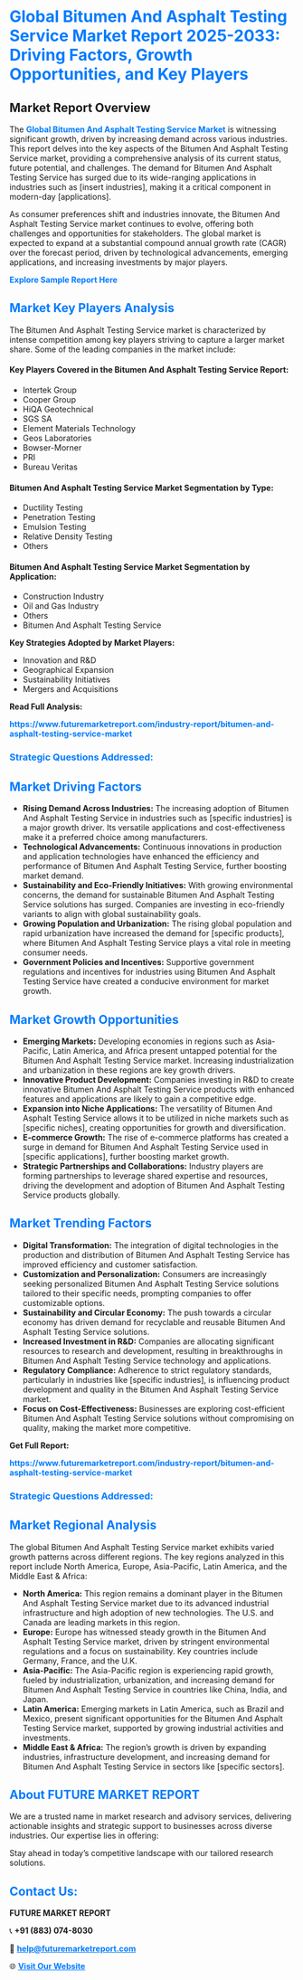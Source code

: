 <h1 style="color: #007BFF;">Global Bitumen And Asphalt Testing Service Market Report 2025-2033: Driving Factors, Growth Opportunities, and Key Players</h1>

<section id="overview">
<h2>Market Report Overview</h2>
<p>The <a href="https://www.futuremarketreport.com/industry-report/bitumen-and-asphalt-testing-service-market" style="color: #007BFF; text-decoration: none;"><strong>Global Bitumen And Asphalt Testing Service Market</strong></a> is witnessing significant growth, driven by increasing demand across various industries. This report delves into the key aspects of the Bitumen And Asphalt Testing Service market, providing a comprehensive analysis of its current status, future potential, and challenges. The demand for Bitumen And Asphalt Testing Service has surged due to its wide-ranging applications in industries such as [insert industries], making it a critical component in modern-day [applications].</p>
<p>As consumer preferences shift and industries innovate, the Bitumen And Asphalt Testing Service market continues to evolve, offering both challenges and opportunities for stakeholders. The global market is expected to expand at a substantial compound annual growth rate (CAGR) over the forecast period, driven by technological advancements, emerging applications, and increasing investments by major players.</p>
</section>

<section id="overview">
<p><a href="https://www.futuremarketreport.com/request-sample/reportId=119789" style="color: #007BFF; text-decoration: none;"><strong>Explore Sample Report Here</strong></a></p>
</section>

<section id="key-players">
<h2 style="color: #007BFF;">Market Key Players Analysis</h2>
<p>The Bitumen And Asphalt Testing Service market is characterized by intense competition among key players striving to capture a larger market share. Some of the leading companies in the market include:</p>
<h4>Key Players Covered in the Bitumen And Asphalt Testing Service Report:</h4>
<ul><li>Intertek Group</li><li>Cooper Group</li><li>HiQA Geotechnical</li><li>SGS SA</li><li>Element Materials Technology</li><li>Geos Laboratories</li><li>Bowser-Morner</li><li>PRI</li><li>Bureau Veritas</li></ul>
<h4>Bitumen And Asphalt Testing Service Market Segmentation by Type:</h4>
<ul><li>Ductility Testing</li><li>Penetration Testing</li><li>Emulsion Testing</li><li>Relative Density Testing</li><li>Others</li></ul>

<h4>Bitumen And Asphalt Testing Service Market Segmentation by Application:</h4>
<ul><li>Construction Industry</li><li>Oil and Gas Industry</li><li>Others</li><li>Bitumen And Asphalt Testing Service</li></ul>
<p><strong>Key Strategies Adopted by Market Players:</strong></p>
<ul>
<li>Innovation and R&D</li>
<li>Geographical Expansion</li>
<li>Sustainability Initiatives</li>
<li>Mergers and Acquisitions</li>
</ul>
</section>

<section>
<p><strong>Read Full Analysis: </strong></p><a href="https://www.futuremarketreport.com/industry-report/bitumen-and-asphalt-testing-service-market" style="color: #007BFF; text-decoration: none;"><strong>https://www.futuremarketreport.com/industry-report/bitumen-and-asphalt-testing-service-market</strong></a>
<h3 style="color: #007BFF;">Strategic Questions Addressed:</h3>
</section>

<section id="driving-factors">
<h2 style="color: #007BFF;">Market Driving Factors</h2>
<ul>
<li><strong>Rising Demand Across Industries:</strong> The increasing adoption of Bitumen And Asphalt Testing Service in industries such as [specific industries] is a major growth driver. Its versatile applications and cost-effectiveness make it a preferred choice among manufacturers.</li>
<li><strong>Technological Advancements:</strong> Continuous innovations in production and application technologies have enhanced the efficiency and performance of Bitumen And Asphalt Testing Service, further boosting market demand.</li>
<li><strong>Sustainability and Eco-Friendly Initiatives:</strong> With growing environmental concerns, the demand for sustainable Bitumen And Asphalt Testing Service solutions has surged. Companies are investing in eco-friendly variants to align with global sustainability goals.</li>
<li><strong>Growing Population and Urbanization:</strong> The rising global population and rapid urbanization have increased the demand for [specific products], where Bitumen And Asphalt Testing Service plays a vital role in meeting consumer needs.</li>
<li><strong>Government Policies and Incentives:</strong> Supportive government regulations and incentives for industries using Bitumen And Asphalt Testing Service have created a conducive environment for market growth.</li>
</ul>
</section>

<section id="growth-opportunities">
<h2 style="color: #007BFF;">Market Growth Opportunities</h2>
<ul>
<li><strong>Emerging Markets:</strong> Developing economies in regions such as Asia-Pacific, Latin America, and Africa present untapped potential for the Bitumen And Asphalt Testing Service market. Increasing industrialization and urbanization in these regions are key growth drivers.</li>
<li><strong>Innovative Product Development:</strong> Companies investing in R&D to create innovative Bitumen And Asphalt Testing Service products with enhanced features and applications are likely to gain a competitive edge.</li>
<li><strong>Expansion into Niche Applications:</strong> The versatility of Bitumen And Asphalt Testing Service allows it to be utilized in niche markets such as [specific niches], creating opportunities for growth and diversification.</li>
<li><strong>E-commerce Growth:</strong> The rise of e-commerce platforms has created a surge in demand for Bitumen And Asphalt Testing Service used in [specific applications], further boosting market growth.</li>
<li><strong>Strategic Partnerships and Collaborations:</strong> Industry players are forming partnerships to leverage shared expertise and resources, driving the development and adoption of Bitumen And Asphalt Testing Service products globally.</li>
</ul>
</section>

<section id="trending-factors">
<h2 style="color: #007BFF;">Market Trending Factors</h2>
<ul>
<li><strong>Digital Transformation:</strong> The integration of digital technologies in the production and distribution of Bitumen And Asphalt Testing Service has improved efficiency and customer satisfaction.</li>
<li><strong>Customization and Personalization:</strong> Consumers are increasingly seeking personalized Bitumen And Asphalt Testing Service solutions tailored to their specific needs, prompting companies to offer customizable options.</li>
<li><strong>Sustainability and Circular Economy:</strong> The push towards a circular economy has driven demand for recyclable and reusable Bitumen And Asphalt Testing Service solutions.</li>
<li><strong>Increased Investment in R&D:</strong> Companies are allocating significant resources to research and development, resulting in breakthroughs in Bitumen And Asphalt Testing Service technology and applications.</li>
<li><strong>Regulatory Compliance:</strong> Adherence to strict regulatory standards, particularly in industries like [specific industries], is influencing product development and quality in the Bitumen And Asphalt Testing Service market.</li>
<li><strong>Focus on Cost-Effectiveness:</strong> Businesses are exploring cost-efficient Bitumen And Asphalt Testing Service solutions without compromising on quality, making the market more competitive.</li>
</ul>
</section>

<section>
<p><strong>Get Full Report: </strong></p><a href="https://www.futuremarketreport.com/industry-report/bitumen-and-asphalt-testing-service-market" style="color: #007BFF; text-decoration: none;"><strong>https://www.futuremarketreport.com/industry-report/bitumen-and-asphalt-testing-service-market</strong></a>
<h3 style="color: #007BFF;">Strategic Questions Addressed:</h3>
</section>


<section id="regional-analysis">
<h2 style="color: #007BFF;">Market Regional Analysis</h2>
<p>The global Bitumen And Asphalt Testing Service market exhibits varied growth patterns across different regions. The key regions analyzed in this report include North America, Europe, Asia-Pacific, Latin America, and the Middle East & Africa:</p>
<ul>
<li><strong>North America:</strong> This region remains a dominant player in the Bitumen And Asphalt Testing Service market due to its advanced industrial infrastructure and high adoption of new technologies. The U.S. and Canada are leading markets in this region.</li>
<li><strong>Europe:</strong> Europe has witnessed steady growth in the Bitumen And Asphalt Testing Service market, driven by stringent environmental regulations and a focus on sustainability. Key countries include Germany, France, and the U.K.</li>
<li><strong>Asia-Pacific:</strong> The Asia-Pacific region is experiencing rapid growth, fueled by industrialization, urbanization, and increasing demand for Bitumen And Asphalt Testing Service in countries like China, India, and Japan.</li>
<li><strong>Latin America:</strong> Emerging markets in Latin America, such as Brazil and Mexico, present significant opportunities for the Bitumen And Asphalt Testing Service market, supported by growing industrial activities and investments.</li>
<li><strong>Middle East & Africa:</strong> The region’s growth is driven by expanding industries, infrastructure development, and increasing demand for Bitumen And Asphalt Testing Service in sectors like [specific sectors].</li>
</ul>
</section>

<footer>
<h2 style="color: #007BFF;">About FUTURE MARKET REPORT</h2>
<p>We are a trusted name in market research and advisory services, delivering actionable insights and strategic support to businesses across diverse industries. Our expertise lies in offering:</p>

<p>Stay ahead in today’s competitive landscape with our tailored research solutions.</p>

<h2 style="color: #007BFF;">Contact Us:</h2>
<p><strong>FUTURE MARKET REPORT</strong></p>
<p>📞 <strong>+91 (883) 074-8030</strong></p>
<p>📧 <strong><a href="mailto:help@futuremarketreport.com" style="color: #007BFF;">help@futuremarketreport.com</a></strong></p>
<p>🌐 <strong><a href="https://www.futuremarketreport.com/" style="color: #007BFF;">Visit Our Website</a></strong></p>
</footer>